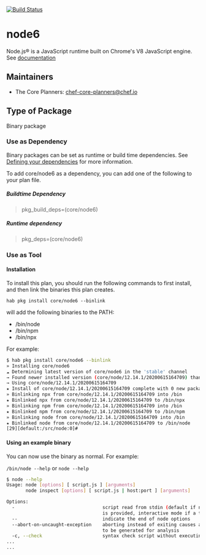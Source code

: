 [![Build Status](https://dev.azure.com/chefcorp-partnerengineering/Chef%20Base%20Plans/_apis/build/status/chef-base-plans.node?branchName=master)](https://dev.azure.com/chefcorp-partnerengineering/Chef%20Base%20Plans/_build/latest?definitionId=128&branchName=master)

# node6

Node.js® is a JavaScript runtime built on Chrome's V8 JavaScript engine.  See [documentation](https://nodejs.org/en/)

## Maintainers

* The Core Planners: <chef-core-planners@chef.io>

## Type of Package

Binary package

### Use as Dependency

Binary packages can be set as runtime or build time dependencies. See [Defining your dependencies](https://www.habitat.sh/docs/developing-packages/developing-packages/#sts=Define%20Your%20Dependencies) for more information.

To add core/node6 as a dependency, you can add one of the following to your plan file.

##### Buildtime Dependency

> pkg_build_deps=(core/node6)

##### Runtime dependency

> pkg_deps=(core/node6)

### Use as Tool

#### Installation

To install this plan, you should run the following commands to first install, and then link the binaries this plan creates.

``hab pkg install core/node6 --binlink``

will add the following binaries to the PATH:

* /bin/node
* /bin/npm
* /bin/npx

For example:

```bash
$ hab pkg install core/node6 --binlink
» Installing core/node6
☁ Determining latest version of core/node6 in the 'stable' channel
→ Found newer installed version (core/node/12.14.1/20200615164709) than remote version (core/node/12.14.1/20200310024011)
→ Using core/node/12.14.1/20200615164709
★ Install of core/node/12.14.1/20200615164709 complete with 0 new packages installed.
» Binlinking npx from core/node/12.14.1/20200615164709 into /bin
★ Binlinked npx from core/node/12.14.1/20200615164709 to /bin/npx
» Binlinking npm from core/node/12.14.1/20200615164709 into /bin
★ Binlinked npm from core/node/12.14.1/20200615164709 to /bin/npm
» Binlinking node from core/node/12.14.1/20200615164709 into /bin
★ Binlinked node from core/node/12.14.1/20200615164709 to /bin/node
[29][default:/src/node:0]# 
```

#### Using an example binary

You can now use the binary as normal.  For example:

``/bin/node --help`` or ``node --help``

```bash
$ node --help
Usage: node [options] [ script.js ] [arguments]
       node inspect [options] [ script.js | host:port ] [arguments]

Options:
  -                                script read from stdin (default if no file name
                                   is provided, interactive mode if a tty)
  --                               indicate the end of node options
  --abort-on-uncaught-exception    aborting instead of exiting causes a core file
                                   to be generated for analysis
  -c, --check                      syntax check script without executing
...
...
```
